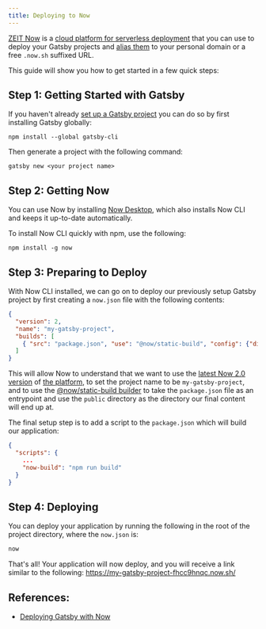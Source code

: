 ```yaml
---
title: Deploying to Now
---
```


[ZEIT Now](https://zeit.co/now) is a [cloud platform for serverless deployment](https://zeit.co/docs/v2/getting-started/introduction-to-now/) that you can use to deploy your Gatsby projects and [alias them](https://zeit.co/docs/v2/domains-and-aliases/aliasing-a-deployment/) to your personal domain or a free `.now.sh` suffixed URL.

This guide will show you how to get started in a few quick steps:

## Step 1: Getting Started with Gatsby
If you haven't already [set up a Gatsby project](https://www.gatsbyjs.org/docs/quick-start) you can do so by first installing Gatsby globally:

```shell
npm install --global gatsby-cli
```

Then generate a project with the following command:
```shell
gatsby new <your project name>
```

## Step 2: Getting Now

You can use Now by installing [Now Desktop](https://zeit.co/docs/v2/getting-started/installation/#now-desktop), which also installs Now CLI and keeps it up-to-date automatically.

To install Now CLI quickly with npm, use the following:
```shell
npm install -g now
```

## Step 3: Preparing to Deploy

With Now CLI installed, we can go on to deploy our previously setup Gatsby project by first creating a `now.json` file with the following contents:

```json:title=now.json
{
  "version": 2,
  "name": "my-gatsby-project",
  "builds": [
    { "src": "package.json", "use": "@now/static-build", "config": {"distDir": "public"} }
  ]
}
```

This will allow Now to understand that we want to use the [latest Now 2.0 version](https://zeit.co/blog/now-2) of [the platform](https://zeit.co/docs/v2/platform/overview/), to set the project name to be `my-gatsby-project`, and to use the [@now/static-build builder](https://zeit.co/docs/v2/deployments/official-builders/static-build-now-static-build/) to take the `package.json` file as an entrypoint and use the `public` directory as the directory our final content will end up at.

The final setup step is to add a script to the `package.json` which will build our application:
```json:title=package.json
{
  "scripts": {
    ...
    "now-build": "npm run build"
  }
}
```

## Step 4: Deploying

You can deploy your application by running the following in the root of the project directory, where the `now.json` is:
```bash
now
```

That's all! Your application will now deploy, and you will receive a link similar to the following: https://my-gatsby-project-fhcc9hnqc.now.sh/

## References:
- [Deploying Gatsby with Now](https://zeit.co/examples/gatsby/)



